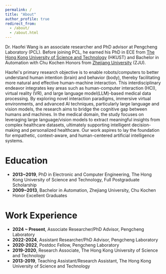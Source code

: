 ```yaml
---
permalink: /
title: "About"
author_profile: true
redirect_from: 
  - /about/
  - /about.html
---
```


Dr. Haofei Wang is an associate researcher and PhD advisor at Pengcheng Laboratory (PCL). Before joining PCL, he earned his PhD in ECE from [The Hong Kong University of Science and Technology](https://www.ust.hk) (HKUST) and Bachelor in Automation with Chu Kochen Honors from [Zhejiang University](https://www.zju.edu.cn) (ZJU).

Haofei's primary research objective is to enable robots/computers to better understand human intention (brain) and behavior (body), thereby facilitating more natural and effective human-machine interaction. This interdisciplinary endeavor integrates key areas such as human-computer interaction (HCI), virtual reality (VR), and large language model(LLM)-based medical data processing. By exploring novel interaction paradigms, immersive virtual environments, and advanced AI techniques, particularly large language and vision models, the research aims to bridge the cognitive gap between humans and machines. In the medical domain, the study focuses on leveraging large language/vision models to extract meaningful insights from complex healthcare datasets, ultimately supporting intelligent decision-making and personalized healthcare. Our work aspires to lay the foundation for empathetic, context-aware, and human-centered artificial intelligence systems.

Education
======
* **2013~2019**, PhD in Electronic and Computer Engineering, The Hong Kong University of Science and Technology, Full Postgraduate Scholarship
* **2009~2013**, Bachelor in Automation, Zhejiang University, Chu Kochen Honor Excellent Graduates

Work Experience
======
* **2024 ~ Present**, Associate Researcher/PhD Advisor, Pengcheng Laboratory
* **2022-2024**, Assistant Researcher/PhD Advisor, Pengcheng Laboratory
* **2020-2022**, Postdoc Fellow, Pengcheng Laboratory
* **2019-2020**, Research Associate, The Hong Kong University of Science and Technology
* **2013-2019**, Teaching Assistant/Research Assistant, The Hong Kong University of Science and Technology
